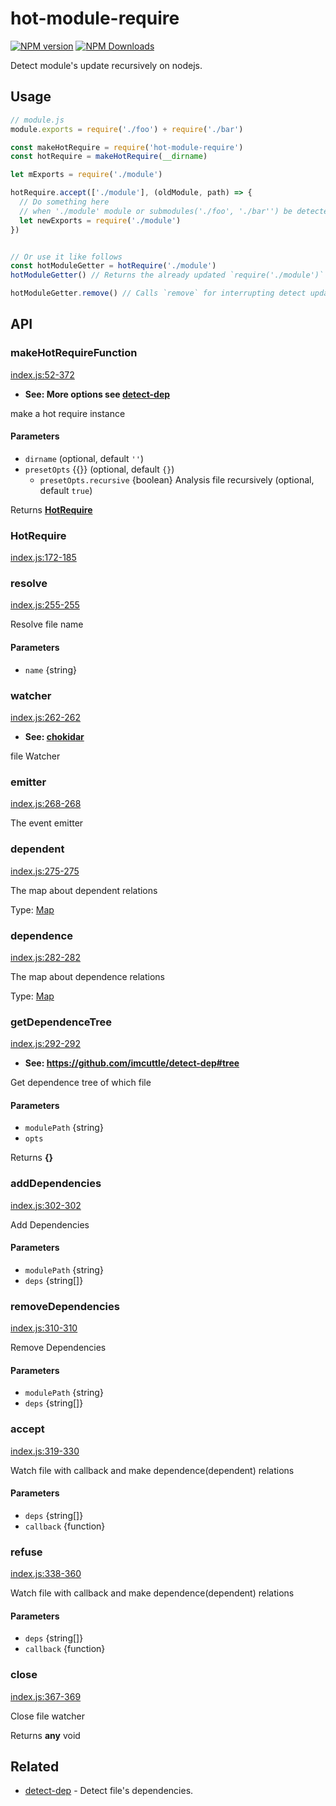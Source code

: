 # hot-module-require

<!--[![build status](https://img.shields.io/travis/imcuttle/hot-module-require/master.svg?style=flat-square)](https://travis-ci.org/imcuttle/hot-module-require)-->

<!--[![Test coverage](https://img.shields.io/codecov/c/github/imcuttle/hot-module-require.svg?style=flat-square)](https://codecov.io/github/imcuttle/hot-module-require?branch=master)-->

[![NPM version](https://img.shields.io/npm/v/hot-module-require.svg?style=flat-square)](https://www.npmjs.com/package/hot-module-require)
[![NPM Downloads](https://img.shields.io/npm/dm/hot-module-require.svg?style=flat-square&maxAge=43200)](https://www.npmjs.com/package/hot-module-require)

Detect module's update recursively on nodejs.

## Usage

```javascript
// module.js
module.exports = require('./foo') + require('./bar')
```

```javascript
const makeHotRequire = require('hot-module-require')
const hotRequire = makeHotRequire(__dirname)

let mExports = require('./module')

hotRequire.accept(['./module'], (oldModule, path) => {
  // Do something here 
  // when './module' module or submodules('./foo', './bar'') be detected changed.
  let newExports = require('./module') 
})


// Or use it like follows
const hotModuleGetter = hotRequire('./module')
hotModuleGetter() // Returns the already updated `require('./module')``

hotModuleGetter.remove() // Calls `remove` for interrupting detect updated 
```

## API

<!-- Generated by documentation.js. Update this documentation by updating the source code. -->

### makeHotRequireFunction

[index.js:52-372](https://github.com/imcuttle/hot-module-require/blob/3e3859af5f454b71ae5b3c0f8f280285689af66e/index.js#L52-L372 "Source code on GitHub")

-   **See: More options see [detect-dep](https://github.com/imcuttle/detect-dep)**

make a hot require instance

#### Parameters

-   `dirname`   (optional, default `''`)
-   `presetOpts`  {{}} (optional, default `{}`)
    -   `presetOpts.recursive`  {boolean} Analysis file recursively (optional, default `true`)

Returns **[HotRequire](#hotrequire)** 

### HotRequire

[index.js:172-185](https://github.com/imcuttle/hot-module-require/blob/3e3859af5f454b71ae5b3c0f8f280285689af66e/index.js#L172-L185 "Source code on GitHub")

### resolve

[index.js:255-255](https://github.com/imcuttle/hot-module-require/blob/3e3859af5f454b71ae5b3c0f8f280285689af66e/index.js#L255-L255 "Source code on GitHub")

Resolve file name

#### Parameters

-   `name`  {string}

### watcher

[index.js:262-262](https://github.com/imcuttle/hot-module-require/blob/3e3859af5f454b71ae5b3c0f8f280285689af66e/index.js#L262-L262 "Source code on GitHub")

-   **See: [chokidar](https://npmjs.com/chokidar)**

file Watcher

### emitter

[index.js:268-268](https://github.com/imcuttle/hot-module-require/blob/3e3859af5f454b71ae5b3c0f8f280285689af66e/index.js#L268-L268 "Source code on GitHub")

The event emitter

### dependent

[index.js:275-275](https://github.com/imcuttle/hot-module-require/blob/3e3859af5f454b71ae5b3c0f8f280285689af66e/index.js#L275-L275 "Source code on GitHub")

The map about dependent relations

Type: [Map](https://developer.mozilla.org/docs/Web/JavaScript/Reference/Global_Objects/Map)

### dependence

[index.js:282-282](https://github.com/imcuttle/hot-module-require/blob/3e3859af5f454b71ae5b3c0f8f280285689af66e/index.js#L282-L282 "Source code on GitHub")

The map about dependence relations

Type: [Map](https://developer.mozilla.org/docs/Web/JavaScript/Reference/Global_Objects/Map)

### getDependenceTree

[index.js:292-292](https://github.com/imcuttle/hot-module-require/blob/3e3859af5f454b71ae5b3c0f8f280285689af66e/index.js#L292-L292 "Source code on GitHub")

-   **See: <https://github.com/imcuttle/detect-dep#tree>**

Get dependence tree of which file

#### Parameters

-   `modulePath`  {string}
-   `opts`  

Returns **{}** 

### addDependencies

[index.js:302-302](https://github.com/imcuttle/hot-module-require/blob/3e3859af5f454b71ae5b3c0f8f280285689af66e/index.js#L302-L302 "Source code on GitHub")

Add Dependencies

#### Parameters

-   `modulePath`  {string}
-   `deps`  {string\[]}

### removeDependencies

[index.js:310-310](https://github.com/imcuttle/hot-module-require/blob/3e3859af5f454b71ae5b3c0f8f280285689af66e/index.js#L310-L310 "Source code on GitHub")

Remove Dependencies

#### Parameters

-   `modulePath`  {string}
-   `deps`  {string\[]}

### accept

[index.js:319-330](https://github.com/imcuttle/hot-module-require/blob/3e3859af5f454b71ae5b3c0f8f280285689af66e/index.js#L319-L330 "Source code on GitHub")

Watch file with callback and make dependence(dependent) relations

#### Parameters

-   `deps`  {string\[]}
-   `callback`  {function}

### refuse

[index.js:338-360](https://github.com/imcuttle/hot-module-require/blob/3e3859af5f454b71ae5b3c0f8f280285689af66e/index.js#L338-L360 "Source code on GitHub")

Watch file with callback and make dependence(dependent) relations

#### Parameters

-   `deps`  {string\[]}
-   `callback`  {function}

### close

[index.js:367-369](https://github.com/imcuttle/hot-module-require/blob/3e3859af5f454b71ae5b3c0f8f280285689af66e/index.js#L367-L369 "Source code on GitHub")

Close file watcher

Returns **any** void

## Related

-   [detect-dep](https://github.com/imcuttle/detect-dep) - Detect file's dependencies.
